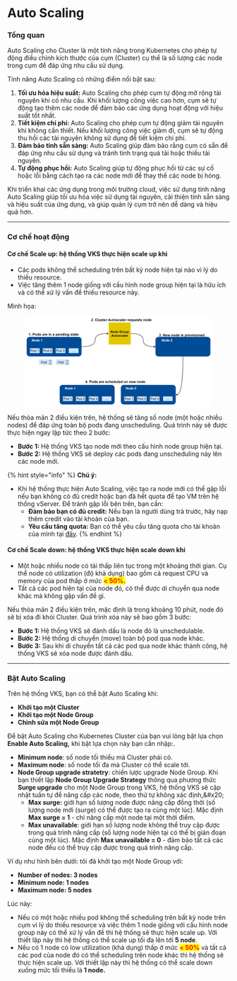 # Auto Scaling

### Tổng quan

Auto Scaling cho Cluster là một tính năng trong Kubernetes cho phép tự động điều chỉnh kích thước của cụm (Cluster) cụ thể là số lượng các node trong cụm để đáp ứng nhu cầu sử dụng.&#x20;

Tính năng Auto Scaling có những điểm nổi bật sau:

1. **Tối ưu hóa hiệu suất:** Auto Scaling cho phép cụm tự động mở rộng tài nguyên khi có nhu cầu. Khi khối lượng công việc cao hơn, cụm sẽ tự động tạo thêm các node để đảm bảo các ứng dụng hoạt động với hiệu suất tốt nhất.
2. **Tiết kiệm chi phí:** Auto Scaling cho phép cụm tự động giảm tài nguyên khi không cần thiết. Nếu khối lượng công việc giảm đi, cụm sẽ tự động thu hồi các tài nguyên không sử dụng để tiết kiệm chi phí.
3. **Đảm bảo tính sẵn sàng:** Auto Scaling giúp đảm bảo rằng cụm có sẵn để đáp ứng nhu cầu sử dụng và tránh tình trạng quá tải hoặc thiếu tài nguyên.
4. **Tự động phục hồi:** Auto Scaling giúp tự động phục hồi từ các sự cố hoặc lỗi bằng cách tạo ra các node mới để thay thế các node bị hỏng.

Khi triển khai các ứng dụng trong môi trường cloud, việc sử dụng tính năng Auto Scaling giúp tối ưu hóa việc sử dụng tài nguyên, cải thiện tính sẵn sàng và hiệu suất của ứng dụng, và giúp quản lý cụm trở nên dễ dàng và hiệu quả hơn.

***

### Cơ chế hoạt động

#### Cơ chế Scale up: hệ thống VKS thực hiện scale up khi

* Các pods không thể scheduling trên bất kỳ node hiện tại nào vì lý do thiếu resource.
* Việc tăng thêm 1 node giống với cấu hình node group hiện tại là hữu ích và có thể xử lý vấn đề thiếu resource này.

Minh họa:

<figure><img src="../../.gitbook/assets/image (598).png" alt=""><figcaption></figcaption></figure>

Nếu thỏa mãn 2 điều kiện trên, hệ thống sẽ tăng số node (một hoặc nhiều nodes) để đáp ứng toàn bộ pods đang unscheduling. Quá trình này sẽ được thực hiện ngay lập tức theo 2 bước:

* **Bước 1:** Hệ thống VKS tạo node mới theo cấu hình node group hiện tại.
* **Bước 2:** Hệ thống VKS sẽ deploy các pods đang unscheduling này lên các node mới.

{% hint style="info" %}
**Chú ý:**

* Khi hệ thống thực hiện Auto Scaling, việc tạo ra node mới có thể gặp lỗi nếu bạn không có đủ credit hoặc bạn đã hết quota để tạo VM trên hệ thống vServer. Để tránh gặp lỗi bên trên, bạn cần:
  * **Đảm bảo bạn có đủ credit:** Nếu bạn là người dùng trả trước, hãy nạp thêm credit vào tài khoản của bạn.
  * **Yêu cầu tăng quota:** Bạn có thể yêu cầu tăng quota cho tài khoản của mình tại [đây](https://hcm-3.console.vngcloud.vn/vserver/limit).
{% endhint %}

#### Cơ chế Scale down: hệ thống VKS thực hiện scale down khi

* Một hoặc nhiều node có tải thấp liên tục trong một khoảng thời gian. Cụ thể node có utilization (độ khả dụng) bao gồm cả request CPU và memory của pod thấp ở mức <mark style="color:red;">**< 50%.**</mark>
* Tất cả các pod hiện tại của node đó, có thể được di chuyển qua node khác mà không gặp vấn đề gì.

Nếu thỏa mãn 2 điều kiện trên, mặc định là trong khoảng 10 phút, node đó sẽ bị xóa đi khỏi Cluster. Quá trình xóa này sẽ bao gồm 3 bước:

* **Bước 1:** Hệ thống VKS sẽ đánh dấu là node đó là unschedulable.
* **Bước 2:** Hệ thống di chuyển (move) toàn bộ pod qua node khác.
* **Bước 3:** Sau khi di chuyển tất cả các pod qua node khác thành công, hệ thống VKS sẽ xóa node được đánh dấu.

***

### **Bật Auto Scaling** <a href="#autoscaling-batautoscaling" id="autoscaling-batautoscaling"></a>

Trên hệ thống VKS, bạn có thể bật Auto Scaling khi:

* **Khởi tạo một Cluster**
* **Khởi tạo một Node Group**
* **Chỉnh sửa một Node Group**

Để bật Auto Scaling cho Kubernetes Cluster của bạn vui lòng bật lựa chọn **Enable Auto Scaling,** khi bật lựa chọn này bạn cần nhập:.

* **Minimum node**: số node tối thiểu mà Cluster phải có.&#x20;
* **Maximum node**: số node tối đa mà Cluster có thể scale tới.
* **Node Group upgrade stratetry**: chiến lược upgrade Node Group. Khi bạn thiết lập **Node Group Upgrade Strategy** thông qua phương thức **Surge upgrade** cho một Node Group trong VKS, hệ thống VKS sẽ cập nhật tuần tự để nâng cấp các node, theo thứ tự không xác định[.](https://cloud.google.com/kubernetes-engine/docs/concepts/node-pool-upgrade-strategies.)&#x20;
  * **Max surge:** giới hạn số lượng node được nâng cấp đồng thời (số lượng node mới (surge) có thể được tạo ra cùng một lúc). Mặc định **Max surge = 1** - chỉ nâng cấp một node tại một thời điểm.&#x20;
  * **Max unavailable**: giới hạn số lượng node không thể truy cập được trong quá trình nâng cấp (số lượng node hiện tại có thể bị gián đoạn cùng một lúc). Mặc định **Max unavailable = 0** - đảm bảo tất cả các node đều có thể truy cập được trong quá trình nâng cấp.

Ví dụ như hình bên dưới: tôi đã khởi tạo một Node Group với:

* **Number of nodes: 3 nodes**
* **Minimum node: 1 nodes**
* **Maximum node: 5 nodes**

Lúc này:&#x20;

* Nếu có một hoặc nhiều pod không thể scheduling trên bất kỳ node trên cụm vì lý do thiếu resource và việc thêm 1 node giống với cấu hình node group này có thể xử lý vấn đề thì hệ thống sẽ thực hiện scale up. Với thiết lập này thì hệ thống có thể scale up tối đa lên tới **5 node**.
* Nếu có 1 node có low utilization (khả dụng) thấp ở mức <mark style="color:red;">**< 50%**</mark> và tất cả các pod của node đó có thể scheduling trên node khác thì hệ thống sẽ thực hiện scale up. Với thiết lập này thì hệ thống có thể scale down xuống mức tối thiểu là **1 node.**

<figure><img src="https://docs-admin.vngcloud.vn/download/attachments/73762025/image2024-4-17_11-45-7.png?version=1&#x26;modificationDate=1713329108000&#x26;api=v2" alt=""><figcaption></figcaption></figure>

